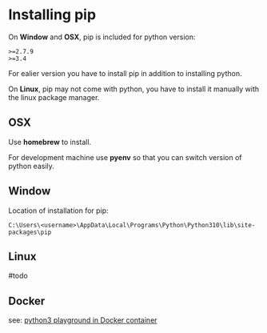 # Installing pip

On **Window** and **OSX**, pip is included for python version: 

```
>=2.7.9
>=3.4
```

For ealier version you have to install pip in addition to installing python. 

On **Linux**, pip may not come with python, you have to install it manually with the linux package manager.

## OSX

Use **homebrew** to install.

For development machine use **pyenv** so that you can switch version of python easily.

## Window

Location of installation for pip:

```
C:\Users\<username>\AppData\Local\Programs\Python\Python310\lib\site-packages\pip
```

## Linux

#todo

## Docker

see: [python3 playground in Docker container](https://github.com/ApolloTang/things-2-memorize/blob/master/things-2-memorize-content/dev/docker/docker--linux-distro/alpine-linux/alphine-linux--install-python3.md) 